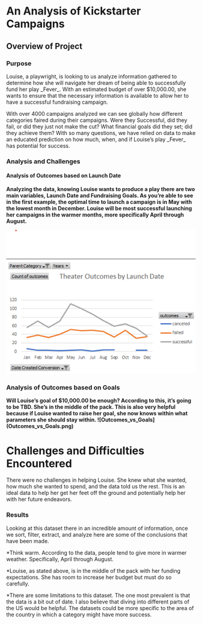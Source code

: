 # An Analysis of Kickstarter Campaigns
<h2>Overview of Project</h2>
<strong><h3>Purpose</h3></strong>
<p>Louise, a playwright, is looking to us analyze information gathered to determine how she will navigate her dream of being able to successfully fund her play _Fever_.  With an estimated budget of over $10,000.00, she wants to ensure that the necessary information is available to allow her to have a successful fundraising campaign.  
<p>With over 4000 campaigns analyzed we can see globally how different categories faired during their campaigns. Were they Successful, did they fail, or did they just not make the cut? What financial goals did they set; did they achieve them? With so many questions, we have relied on data to make an educated prediction on how much, when, and if Louise’s play _Fever_ has potential for success. 
<strong><h3>Analysis and Challenges</h3></strong>
<strong><h4>Analysis of Outcomes based on Launch Date</h4>

<p>Analyzing the data, knowing Louise wants to produce a play there are two main variables, Launch Date and Fundraising Goals. As you’re able to see in the first example, the optimal time to launch a campaign is in May with the lowest month in December. Louise will be most successful launching her campaigns in the warmer months, more specifically April through August. 

  ![Resources](Theater_Outcomes_vs_Launch.PNG)
<h3>Analysis of Outcomes based on Goals</h3>

  <p>Will Louise’s goal of $10,000.00 be enough? According to this, it’s going to be TBD. She’s in the middle of the pack. This is also very helpful because if Louise wanted to raise her goal, she now knows within what parameters she should stay within. 
![Outcomes_vs_Goals](Outcomes_vs_Goals.png)

<h1>Challenges and Difficulties Encountered</h3></strong>
There were no challenges in helping Louise. She knew what she wanted, how much she wanted to spend, and the data told us the rest. This is an ideal data to help her get her feet off the ground and potentially help her with her future endeavors.
<strong><h3>Results</h3></strong>

<p>Looking at this dataset there in an incredible amount of information, once we sort, filter, extract, and analyze here are some of the conclusions that have been made.

  *Think warm. According to the data, people tend to give more in warmer weather. Specifically, April through August.

  *Louise, as stated above, is in the middle of the pack with her funding expectations. She has room to increase her budget but must do so carefully.

  *There are some limitations to this dataset. The one most prevalent is that the data is a bit out of date. I also believe that diving into different parts of the US would be helpful. The datasets could be more specific to the area of the country in which a category might have more success. 




















